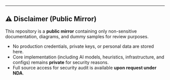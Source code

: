 ---

## ⚠️ Disclaimer (Public Mirror)
This repository is a **public mirror** containing only non-sensitive documentation, diagrams, and dummy samples for review purposes.
- No production credentials, private keys, or personal data are stored here.
- Core implementation (including AI models, heuristics, infrastructure, and configs) remains **private** for security reasons.
- Full source access for security audit is available **upon request under NDA**.

